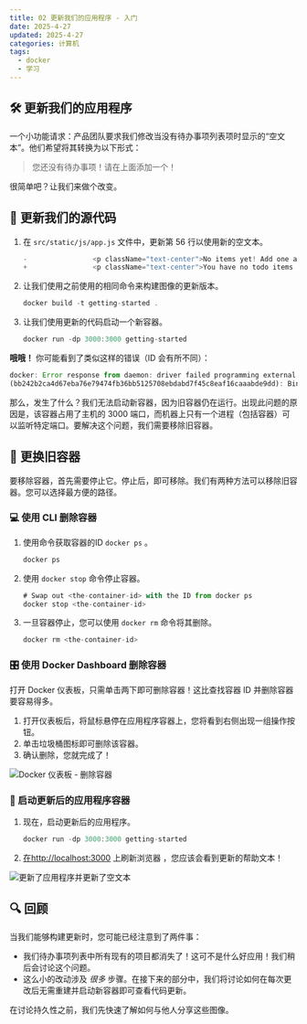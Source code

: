 ```yaml
---
title: 02 更新我们的应用程序 - 入门
date: 2025-4-27
updated: 2025-4-27
categories: 计算机
tags:
  - docker
  - 学习
---
```


## 🛠️ 更新我们的应用程序

一个小功能请求：产品团队要求我们修改当没有待办事项列表项时显示的“空文本”。他们希望将其转换为以下形式：

> 您还没有待办事项！请在上面添加一个！

很简单吧？让我们来做个改变。

## 📝 更新我们的源代码

1. 在 `src/static/js/app.js` 文件中，更新第 56 行以使用新的空文本。
	```js
	-                <p className="text-center">No items yet! Add one above!</p>
	+                <p className="text-center">You have no todo items yet! Add one above!</p>
	```
2. 让我们使用之前使用的相同命令来构建图像的更新版本。
	```js
	docker build -t getting-started .
	```
3. 让我们使用更新的代码启动一个新容器。
	```js
	docker run -dp 3000:3000 getting-started
	```

**哦哦！** 你可能看到了类似这样的错误（ID 会有所不同）：

```js
docker: Error response from daemon: driver failed programming external connectivity on endpoint laughing_burnell
(bb242b2ca4d67eba76e79474fb36bb5125708ebdabd7f45c8eaf16caaabde9dd): Bind for 0.0.0.0:3000 failed: port is already allocated.
```

那么，发生了什么？我们无法启动新容器，因为旧容器仍在运行。出现此问题的原因是，该容器占用了主机的 3000 端口，而机器上只有一个进程（包括容器）可以监听特定端口。要解决这个问题，我们需要移除旧容器。

## 🔄 更换旧容器

要移除容器，首先需要停止它。停止后，即可移除。我们有两种方法可以移除旧容器。您可以选择最方便的路径。

### 💻 使用 CLI 删除容器

1. 使用命令获取容器的ID `docker ps` 。
	```js
	docker ps
	```
2. 使用 `docker stop` 命令停止容器。
	```js
	# Swap out <the-container-id> with the ID from docker ps
	docker stop <the-container-id>
	```
3. 一旦容器停止，您可以使用 `docker rm` 命令将其删除。
	```js
	docker rm <the-container-id>
	```

### 🎛️ 使用 Docker Dashboard 删除容器

打开 Docker 仪表板，只需单击两下即可删除容器！这比查找容器 ID 并删除容器要容易得多。

1. 打开仪表板后，将鼠标悬停在应用程序容器上，您将看到右侧出现一组操作按钮。
2. 单击垃圾桶图标即可删除该容器。
3. 确认删除，您就完成了！

![Docker 仪表板 - 删除容器](http://localhost/tutorial/updating-our-app/dashboard-removing-container.png)

### 🚀 启动更新后的应用程序容器

1. 现在，启动更新后的应用程序。
	```js
	docker run -dp 3000:3000 getting-started
	```
2. [在http://localhost:3000](http://localhost:3000/) 上刷新浏览器 ，您应该会看到更新的帮助文本！

![更新了应用程序并更新了空文本](http://localhost/tutorial/updating-our-app/todo-list-updated-empty-text.png)

## 🔍 回顾

当我们能够构建更新时，您可能已经注意到了两件事：

- 我们待办事项列表中所有现有的项目都消失了！这可不是什么好应用！我们稍后会讨论这个问题。
- 这么小的改动涉及 *很多* 步骤。在接下来的部分中，我们将讨论如何在每次更改后无需重建并启动新容器即可查看代码更新。

在讨论持久性之前，我们先快速了解如何与他人分享这些图像。
